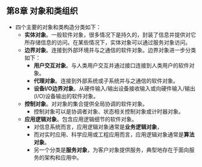 ## 第8章 对象和类组织
- 四个主要的对象和类构造分类如下：
	- **实体对象**。一般软件对象，很多情况下是持久的，封装了信息并提供对它所存储信息的访问。在某些情况下，实体对象可以通过服务对象访问。
	- **边界对象**。连接到外部环境并与之通信的软件对象。边界对象进一步分类如下：
		- **用户交互对象**。与人类用户交互并通过接口连接到人类用户的软件对象。
		- **代理对象**。连接到外部系统或子系统并与之通信的软件对象。
		- **设备I/O边界对象**。从硬件输入/输出设备接收输入或向硬件输入/输出(I/O)设备输出的软件对象。
	- **控制对象**。对对象的集合提供全局协调的软件对象。
		- 控制对象可以是协调者对象、状态相关控制对象或计时器对象。
	- **应用逻辑对象**。包含应用逻辑细节的软件对象。
		- 对信息系统而言，应用逻辑对象通常是**业务逻辑对象**，
		- 而对实时应用、科学应用或工程应用而言，应用逻辑对象通常是**算法对象**。
		- 另一个分类是**服务对象**，为客户对象提供服务，典型地存在于面向服务的架构和应用中。